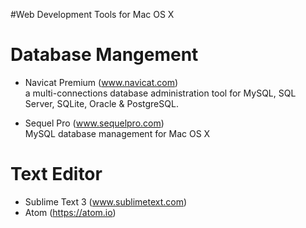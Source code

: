 #Web Development Tools for Mac OS X

Database Mangement
=================================
+ Navicat Premium (www.navicat.com)
<br>a multi-connections database administration tool for MySQL, SQL Server, SQLite, Oracle & PostgreSQL.

+ Sequel Pro (www.sequelpro.com)
<br>MySQL database management for Mac OS X


Text Editor
=================================
+ Sublime Text 3 (www.sublimetext.com)
+ Atom (https://atom.io)

